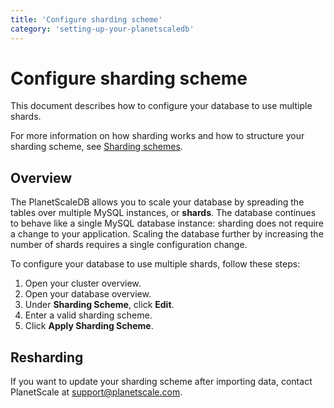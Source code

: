 ```yaml
---
title: 'Configure sharding scheme'
category: 'setting-up-your-planetscaledb'
---
```


# Configure sharding scheme

This document describes how to configure your database to use multiple shards.

For more information on how sharding works and how to structure your sharding scheme, see [Sharding schemes](sharding-schemes).

## Overview

The PlanetScaleDB allows you to scale your database by spreading the tables over multiple MySQL instances, or **shards**. The database continues to behave like a single MySQL database instance: sharding does not require a change to your application. Scaling the database further by increasing the number of shards requires a single configuration change.

To configure your database to use multiple shards, follow these steps:

1. Open your cluster overview.
1. Open your database overview. <!-- ? -->
1. Under **Sharding Scheme**, click **Edit**.
1. Enter a valid sharding scheme.
1. Click **Apply Sharding Scheme**.

## Resharding

If you want to update your sharding scheme after importing data, contact PlanetScale at <support@planetscale.com>.
